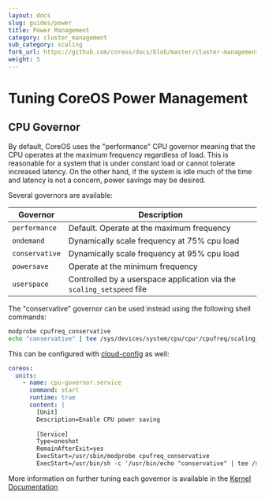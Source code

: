 ```yaml
---
layout: docs
slug: guides/power
title: Power Management
category: cluster_management
sub_category: scaling
fork_url: https://github.com/coreos/docs/blob/master/cluster-management/scaling/power-management/index.md
weight: 5
---
```


# Tuning CoreOS Power Management

## CPU Governor

By default, CoreOS uses the "performance" CPU governor meaning that the CPU
operates at the maximum frequency regardless of load. This is reasonable for
a system that is under constant load or cannot tolerate increased latency.
On the other hand, if the system is idle much of the time and latency is not
a concern, power savings may be desired.

Several governors are available:

| Governor           | Description |
|--------------------|-------------|
| `performance`      | Default. Operate at the maximum frequency |
| `ondemand`         | Dynamically scale frequency at 75% cpu load |
| `conservative`     | Dynamically scale frequency at 95% cpu load |
| `powersave`        | Operate at the minimum frequency |
| `userspace`        | Controlled by a userspace application via the `scaling_setspeed` file |

The "conservative" governor can be used instead using the following shell commands:

```sh
modprobe cpufreq_conservative
echo "conservative" | tee /sys/devices/system/cpu/cpu*/cpufreq/scaling_governor > /dev/null
```

This can be configured with [cloud-config]({{site.baseurl}}/docs/cluster-management/setup/cloudinit-cloud-config/#coreos) as well:

```yaml
coreos:
  units:
    - name: cpu-governor.service
      command: start
      runtime: true
      content: |
        [Unit]
        Description=Enable CPU power saving
        
        [Service]
        Type=oneshot
        RemainAfterExit=yes
        ExecStart=/usr/sbin/modprobe cpufreq_conservative
        ExecStart=/usr/bin/sh -c '/usr/bin/echo "conservative" | tee /sys/devices/system/cpu/cpu*/cpufreq/scaling_governor'
```

More information on further tuning each governor is available in the [Kernel Documentation](https://www.kernel.org/doc/Documentation/cpu-freq/governors.txt)
